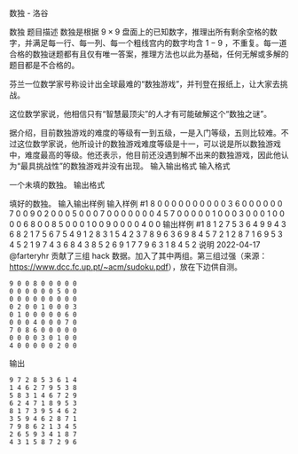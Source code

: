 



数独 - 洛谷














数独
题目描述
数独是根据 $9 \times 9$ 盘面上的已知数字，推理出所有剩余空格的数字，并满足每一行、每一列、每一个粗线宫内的数字均含 $1 - 9$ ，不重复。每一道合格的数独谜题都有且仅有唯一答案，推理方法也以此为基础，任何无解或多解的题目都是不合格的。

芬兰一位数学家号称设计出全球最难的“数独游戏”，并刊登在报纸上，让大家去挑战。

这位数学家说，他相信只有“智慧最顶尖”的人才有可能破解这个“数独之谜”。

据介绍，目前数独游戏的难度的等级有一到五级，一是入门等级，五则比较难。不过这位数学家说，他所设计的数独游戏难度等级是十一，可以说是所以数独游戏中，难度最高的等级。他还表示，他目前还没遇到解不出来的数独游戏，因此他认为“最具挑战性”的数独游戏并没有出现。
输入输出格式
输入格式

一个未填的数独。
输出格式

填好的数独。
输入输出样例
输入样例 #1
8 0 0 0 0 0 0 0 0 
0 0 3 6 0 0 0 0 0 
0 7 0 0 9 0 2 0 0 
0 5 0 0 0 7 0 0 0 
0 0 0 0 4 5 7 0 0 
0 0 0 1 0 0 0 3 0 
0 0 1 0 0 0 0 6 8 
0 0 8 5 0 0 0 1 0 
0 9 0 0 0 0 4 0 0
输出样例 #1
8 1 2 7 5 3 6 4 9 
9 4 3 6 8 2 1 7 5 
6 7 5 4 9 1 2 8 3 
1 5 4 2 3 7 8 9 6 
3 6 9 8 4 5 7 2 1 
2 8 7 1 6 9 5 3 4 
5 2 1 9 7 4 3 6 8 
4 3 8 5 2 6 9 1 7 
7 9 6 3 1 8 4 5 2
说明
2022-04-17 @farteryhr 贡献了三组 hack 数据。加入了其中两组。第三组过强（来源：<https://www.dcc.fc.up.pt/~acm/sudoku.pdf>），放在下边供自测。

```
9 0 0 8 0 0 0 0 0
0 0 0 0 0 0 5 0 0 
0 0 0 0 0 0 0 0 0 
0 2 0 0 1 0 0 0 3
0 1 0 0 0 0 0 6 0
0 0 0 4 0 0 0 7 0
7 0 8 6 0 0 0 0 0 
0 0 0 0 3 0 1 0 0 
4 0 0 0 0 0 2 0 0 
```

输出

```
9 7 2 8 5 3 6 1 4 
1 4 6 2 7 9 5 3 8 
5 8 3 1 4 6 7 2 9 
6 2 4 7 1 8 9 5 3 
8 1 7 3 9 5 4 6 2 
3 5 9 4 6 2 8 7 1 
7 9 8 6 2 1 3 4 5 
2 6 5 9 3 4 1 8 7 
4 3 1 5 8 7 2 9 6 
```






